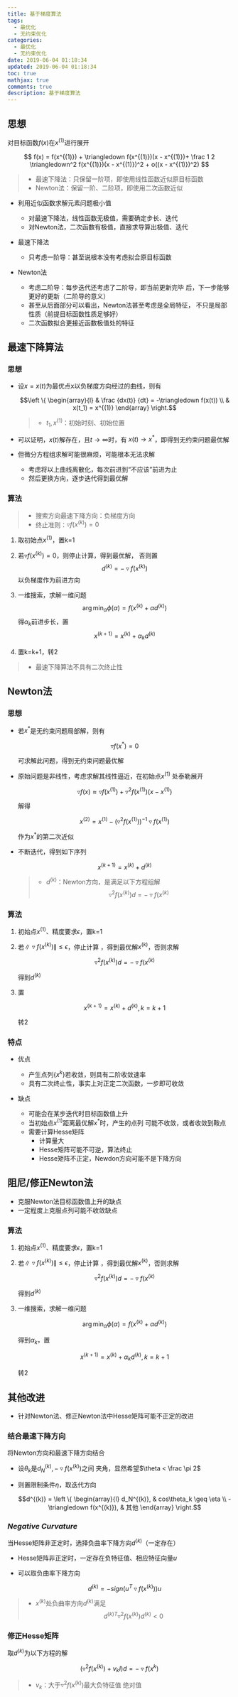 ```yaml
---
title: 基于梯度算法
tags:
  - 最优化
  - 无约束优化
categories:
  - 最优化
  - 无约束优化
date: 2019-06-04 01:18:34
updated: 2019-06-04 01:18:34
toc: true
mathjax: true
comments: true
description: 基于梯度算法
---
```


##	思想

对目标函数$f(x)$在$x^{(1)}$进行展开

$$
f(x) = f(x^{(1)}) + \triangledown f(x^{(1)})(x - x^{(1)})+
	\frac 1 2 \triangledown^2 f(x^{(1)})(x - x^{(1)})^2 +
	o((x - x^{(1)})^2)
$$

> - 最速下降法：只保留一阶项，即使用线性函数近似原目标函数
> - Newton法：保留一阶、二阶项，即使用二次函数近似

-	利用近似函数求解元素问题极小值
	-	对最速下降法，线性函数无极值，需要确定步长、迭代
	-	对Newton法，二次函数有极值，直接求导算出极值、迭代

-	最速下降法
	-	只考虑一阶导：甚至说根本没有考虑拟合原目标函数

-	Newton法
	-	考虑二阶导：每步迭代还考虑了二阶导，即当前更新完毕
		后，下一步能够更好的更新（二阶导的意义）
	-	甚至从后面部分可以看出，Newton法甚至考虑是全局特征，
		不只是局部性质（前提目标函数性质足够好）
	-	二次函数拟合更接近函数极值处的特征

##	最速下降算法

###	思想

-	设$x=x(t)$为最优点x以负梯度方向经过的曲线，则有

	$$\left \{ \begin{array}{l}
	& \frac {dx(t)} {dt} = -\triangledown f(x(t)) \\
	& x(t_1) = x^{(1)}
	\end{array} \right.$$

	> - $t_1, x^{(1)}$：初始时刻、初始位置

-	可以证明，$x(t)$解存在，且$t \rightarrow \infty$时，有
	$x(t) \rightarrow x^{ * }$，即得到无约束问题最优解

-	但微分方程组求解可能很麻烦，可能根本无法求解
	-	考虑将以上曲线离散化，每次前进到“不应该”前进为止
	-	然后更换方向，逐步迭代得到最优解

###	算法

> - 搜索方向最速下降方向：负梯度方向
> - 终止准则：$\triangledown f(x^{(k)})=0$

1.	取初始点$x^{(1)}$，置k=1

2.	若$\triangledown f(x^{(k)})=0$，则停止计算，得到最优解，
	否则置
	$$d^{(k)} = -\triangledown f(x^{(k)})$$
	以负梯度作为前进方向

3.	一维搜索，求解一维问题
	$$
	\arg\min_{\alpha} \phi(\alpha) =
		f(x^{(k)} + \alpha d^{(k)})
	$$
	得$\alpha_k$前进步长，置
	$$
	x^{(k+1)} = x^{(k)} + \alpha_k d^{(k)}
	$$

4.	置k=k+1，转2

> - 最速下降算法不具有二次终止性

##	Newton法

###	思想

-	若$x^{ * }$是无约束问题局部解，则有

	$$\triangledown f(x^{ * }) = 0$$

	可求解此问题，得到无约束问题最优解

-	原始问题是非线性，考虑求解其线性逼近，在初始点$x^{(1)}$
	处泰勒展开

	$$
	\triangledown f(x) \approx \triangledown f(x^{(1)})
		+ \triangledown^2 f(x^{(1)})(x - x^{(1)})
	$$

	解得

	$$
	x^{(2)} = x^{(1)} - (\triangledown^2 f(x^{(1)}))^{-1}
		\triangledown f(x^{(1)})
	$$

	作为$x^{ * }$的第二次近似

-	不断迭代，得到如下序列

	$$
	x^{(k+1)} = x^{(k)} + d^{(k)}
	$$

	> - $d^{(k)}$：Newton方向，是满足以下方程组解
		$$
		\triangledown^2 f(x^{(k)}) d = -\triangledown
			f(x^{(k)}
		$$

###	算法

1.	初始点$x^{(1)}$、精度要求$\epsilon$，置k=1

2.	若$\|\triangledown f(x^{(k)})\| \leq \epsilon$，停止计算
	，得到最优解$x^{(k)}$，否则求解

	$$
	\triangledown^2 f(x^{(k)}) d = -\triangledown
		f(x^{(k)}
	$$

	得到$d^{(k)}$

3.	置

	$$x^{(k+1)} = x^{(k)} + d^{(k)}, k = k+1$$

	转2

###	特点

-	优点
	-	产生点列$\{x^{k}\}$若收敛，则具有二阶收敛速率
	-	具有二次终止性，事实上对正定二次函数，一步即可收敛

-	缺点
	-	可能会在某步迭代时目标函数值上升
	-	当初始点$x^{(1)}$距离最优解$x^{ * }$时，产生的点列
		可能不收敛，或者收敛到鞍点
	-	需要计算Hesse矩阵
		-	计算量大
		-	Hesse矩阵可能不可逆，算法终止
		-	Hesse矩阵不正定，Newdon方向可能不是下降方向

##	阻尼/修正Newton法

-	克服Newton法目标函数值上升的缺点
-	一定程度上克服点列可能不收敛缺点

###	算法

1.	初始点$x^{(1)}$、精度要求$\epsilon$，置k=1

2.	若$\|\triangledown f(x^{(k)})\| \leq \epsilon$，停止计算
	，得到最优解$x^{(k)}$，否则求解

	$$
	\triangledown^2 f(x^{(k)}) d = -\triangledown
		f(x^{(k)}
	$$

	得到$d^{(k)}$

3.	一维搜索，求解一维问题

	$$
	\arg\min_{\alpha} \phi(\alpha) = f(x^{(k)} +
		\alpha d^{(k)})
	$$

	得到$\alpha_k$，置

	$$x^{(k+1)} = x^{(k)} + \alpha_k d^{(k)}, k = k+1$$

	转2

##	其他改进

-	针对Newton法、修正Newton法中Hesse矩阵可能不正定的改进

###	结合最速下降方向

将Newton方向和最速下降方向结合

-	设$\theta_k$是$d_N^{(k)}, -\triangledown f(x^{(k)})$之间
	夹角，显然希望$\theta < \frac \pi 2$

-	则置限制条件$\eta$，取迭代方向

	$$d^{(k)} = \left \{ \begin{array}{l}
	d_N^{(k)}, & cos\theta_k \geq \eta \\
	-\triangledown f(x^{(k)}), & 其他
	\end{array} \right.$$

###	*Negative Curvature*

当Hesse矩阵非正定时，选择负曲率下降方向$d^{(k)}$（一定存在）

-	Hesse矩阵非正定时，一定存在负特征值、相应特征向量$u$

-	可以取负曲率下降方向

	$$
	d^{(k)} = -sign(u^T \triangledown f(x^{(k)})) u
	$$

> - $x^{(k)}$处负曲率方向$d^{(k)}$满足
	$$
	d^{(k)T} \triangledown^2 f(x^{(k)}) d^{(k)} < 0
	$$

###	修正Hesse矩阵

取$d^{(k)}$为以下方程的解

$$
(\triangledown^2 f(x^{(k)}) + v_k I) d =
	-\triangledown f(x^{k})
$$

> - $v_k$：大于$\triangledown^2 f(x^{(k)})$最大负特征值
	绝对值



